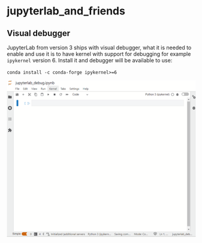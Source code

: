 # jupyterlab_and_friends
## Visual debugger
JupyterLab from version 3 ships with visual debugger, what it is needed to enable and use it is to have kernel with support for debugging for example `ipykernel` version 6. Install it and debugger will be available to use:

`conda install -c conda-forge ipykernel>=6`

![](./content/lab_debug.gif)